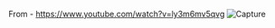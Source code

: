 From - https://www.youtube.com/watch?v=ly3m6mv5qvg
![Capture](https://user-images.githubusercontent.com/118784101/214537595-64087893-a0bf-4638-a004-552fab2845d9.PNG)
